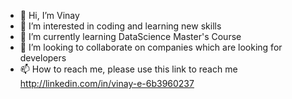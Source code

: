 - 👋 Hi, I’m Vinay 
- 👀 I’m interested in coding and learning new skills
- 🌱 I’m currently learning DataScience Master's Course
- 💞️ I’m looking to collaborate on companies which are looking for developers 
- 📫 How to reach me, please use this link to reach me http://linkedin.com/in/vinay-e-6b3960237 

<!---
vinays19/vinays19 is a ✨ special ✨ repository because its `README.md` (this file) appears on your GitHub profile.
You can click the Preview link to take a look at your changes.
--->
